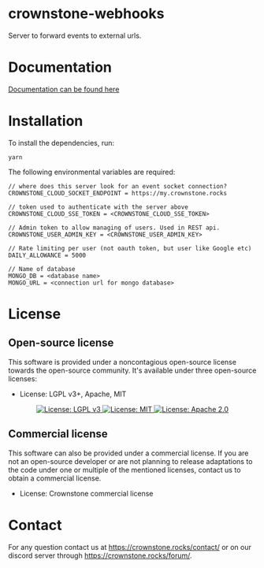 # crownstone-webhooks

Server to forward events to external urls.

# Documentation

[Documentation can be found here](./docs/README.md)

# Installation

To install the dependencies, run:

```
yarn
```

The following environmental variables are required:

```
// where does this server look for an event socket connection?
CROWNSTONE_CLOUD_SOCKET_ENDPOINT = https://my.crownstone.rocks

// token used to authenticate with the server above
CROWNSTONE_CLOUD_SSE_TOKEN = <CROWNSTONE_CLOUD_SSE_TOKEN>
```


```
// Admin token to allow managing of users. Used in REST api.
CROWNSTONE_USER_ADMIN_KEY = <CROWNSTONE_USER_ADMIN_KEY>
```

```
// Rate limiting per user (not oauth token, but user like Google etc)
DAILY_ALLOWANCE = 5000
```

```
// Name of database
MONGO_DB = <database name>
MONGO_URL = <connection url for mongo database>
```

# License

## Open-source license

This software is provided under a noncontagious open-source license towards the open-source community. It's available under three open-source licenses:
 
* License: LGPL v3+, Apache, MIT

<p align="center">
  <a href="http://www.gnu.org/licenses/lgpl-3.0">
    <img src="https://img.shields.io/badge/License-LGPL%20v3-blue.svg" alt="License: LGPL v3" />
  </a>
  <a href="https://opensource.org/licenses/MIT">
    <img src="https://img.shields.io/badge/License-MIT-yellow.svg" alt="License: MIT" />
  </a>
  <a href="https://opensource.org/licenses/Apache-2.0">
    <img src="https://img.shields.io/badge/License-Apache%202.0-blue.svg" alt="License: Apache 2.0" />
  </a>
</p>

## Commercial license

This software can also be provided under a commercial license. If you are not an open-source developer or are not planning to release adaptations to the code under one or multiple of the mentioned licenses, contact us to obtain a commercial license.

* License: Crownstone commercial license

# Contact

For any question contact us at <https://crownstone.rocks/contact/> or on our discord server through <https://crownstone.rocks/forum/>.
